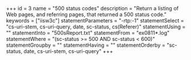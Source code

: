 +++
id = 3
name = "500 status codes"
description = "Return a listing of Web pages, and referring pages, that returned a 500 status code."
keywords = ["iisw3c"]
statementParameters = "-rtp:-1"
statementSelect = "cs-uri-stem, cs-uri-query, date, sc-status, cs(Referer)"
statementUsing = ""
statementInto = "500sReport.txt"
statementFrom = "ex0811*.log"
statementWhere = "(sc-status >= 500 AND sc-status < 600)"
statementGroupby = ""
statementHaving = ""
statementOrderby = "sc-status, date, cs-uri-stem, cs-uri-query"
+++

